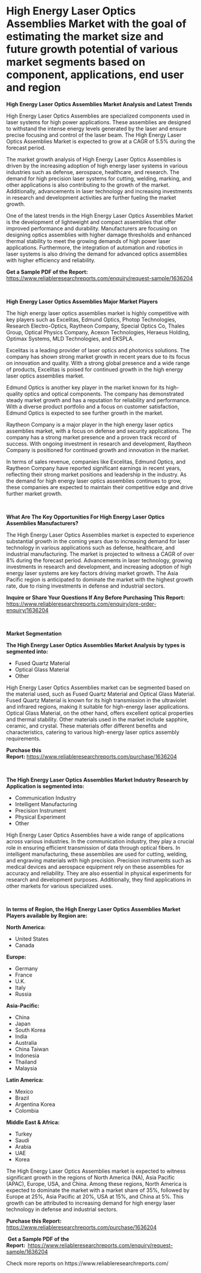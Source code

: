 <p><h1>High Energy Laser Optics Assemblies Market with the goal of estimating the market size and future growth potential of various market segments based on component, applications, end user and region</h1></p><p><strong>High Energy Laser Optics Assemblies Market Analysis and Latest Trends</strong></p>
<p><p>High Energy Laser Optics Assemblies are specialized components used in laser systems for high power applications. These assemblies are designed to withstand the intense energy levels generated by the laser and ensure precise focusing and control of the laser beam. The High Energy Laser Optics Assemblies Market is expected to grow at a CAGR of 5.5% during the forecast period.</p><p>The market growth analysis of High Energy Laser Optics Assemblies is driven by the increasing adoption of high energy laser systems in various industries such as defense, aerospace, healthcare, and research. The demand for high precision laser systems for cutting, welding, marking, and other applications is also contributing to the growth of the market. Additionally, advancements in laser technology and increasing investments in research and development activities are further fueling the market growth.</p><p>One of the latest trends in the High Energy Laser Optics Assemblies Market is the development of lightweight and compact assemblies that offer improved performance and durability. Manufacturers are focusing on designing optics assemblies with higher damage thresholds and enhanced thermal stability to meet the growing demands of high power laser applications. Furthermore, the integration of automation and robotics in laser systems is also driving the demand for advanced optics assemblies with higher efficiency and reliability.</p></p>
<p><strong>Get a Sample PDF of the Report:&nbsp;</strong> <a href="https://www.reliableresearchreports.com/enquiry/request-sample/1636204">https://www.reliableresearchreports.com/enquiry/request-sample/1636204</a></p>
<p>&nbsp;</p>
<p><strong>High Energy Laser Optics Assemblies Major Market Players</strong></p>
<p><p>The high energy laser optics assemblies market is highly competitive with key players such as Excelitas, Edmund Optics, Photop Technologies, Research Electro-Optics, Raytheon Company, Special Optics Co, Thales Group, Optical Physics Company, Acexon Technologies, Heraeus Holding, Optimax Systems, MLD Technologies, and EKSPLA.</p><p>Excelitas is a leading provider of laser optics and photonics solutions. The company has shown strong market growth in recent years due to its focus on innovation and quality. With a strong global presence and a wide range of products, Excelitas is poised for continued growth in the high energy laser optics assemblies market.</p><p>Edmund Optics is another key player in the market known for its high-quality optics and optical components. The company has demonstrated steady market growth and has a reputation for reliability and performance. With a diverse product portfolio and a focus on customer satisfaction, Edmund Optics is expected to see further growth in the market.</p><p>Raytheon Company is a major player in the high energy laser optics assemblies market, with a focus on defense and security applications. The company has a strong market presence and a proven track record of success. With ongoing investment in research and development, Raytheon Company is positioned for continued growth and innovation in the market.</p><p>In terms of sales revenue, companies like Excelitas, Edmund Optics, and Raytheon Company have reported significant earnings in recent years, reflecting their strong market positions and leadership in the industry. As the demand for high energy laser optics assemblies continues to grow, these companies are expected to maintain their competitive edge and drive further market growth.</p></p>
<p>&nbsp;</p>
<p><strong>What Are The Key Opportunities For High Energy Laser Optics Assemblies Manufacturers?</strong></p>
<p><p>The High Energy Laser Optics Assemblies market is expected to experience substantial growth in the coming years due to increasing demand for laser technology in various applications such as defense, healthcare, and industrial manufacturing. The market is projected to witness a CAGR of over 8% during the forecast period. Advancements in laser technology, growing investments in research and development, and increasing adoption of high energy laser systems are key factors driving market growth. The Asia Pacific region is anticipated to dominate the market with the highest growth rate, due to rising investments in defense and industrial sectors.</p></p>
<p><strong>Inquire or Share Your Questions If Any Before Purchasing This Report:</strong> <a href="https://www.reliableresearchreports.com/enquiry/pre-order-enquiry/1636204">https://www.reliableresearchreports.com/enquiry/pre-order-enquiry/1636204</a></p>
<p>&nbsp;</p>
<p><strong>Market Segmentation</strong></p>
<p><strong>The High Energy Laser Optics Assemblies Market Analysis by types is segmented into:</strong></p>
<p><ul><li>Fused Quartz Material</li><li>Optical Glass Material</li><li>Other</li></ul></p>
<p><p>High Energy Laser Optics Assemblies market can be segmented based on the material used, such as Fused Quartz Material and Optical Glass Material. Fused Quartz Material is known for its high transmission in the ultraviolet and infrared regions, making it suitable for high-energy laser applications. Optical Glass Material, on the other hand, offers excellent optical properties and thermal stability. Other materials used in the market include sapphire, ceramic, and crystal. These materials offer different benefits and characteristics, catering to various high-energy laser optics assembly requirements.</p></p>
<p><strong>Purchase this Report:&nbsp;</strong><a href="https://www.reliableresearchreports.com/purchase/1636204">https://www.reliableresearchreports.com/purchase/1636204</a></p>
<p>&nbsp;</p>
<p><strong>The High Energy Laser Optics Assemblies Market Industry Research by Application is segmented into:</strong></p>
<p><ul><li>Communication Industry</li><li>Intelligent Manufacturing</li><li>Precision Instrument</li><li>Physical Experiment</li><li>Other</li></ul></p>
<p><p>High Energy Laser Optics Assemblies have a wide range of applications across various industries. In the communication industry, they play a crucial role in ensuring efficient transmission of data through optical fibers. In intelligent manufacturing, these assemblies are used for cutting, welding, and engraving materials with high precision. Precision instruments such as medical devices and aerospace equipment rely on these assemblies for accuracy and reliability. They are also essential in physical experiments for research and development purposes. Additionally, they find applications in other markets for various specialized uses.</p></p>
<p>&nbsp;</p>
<p><strong>In terms of Region, the High Energy Laser Optics Assemblies Market Players available by Region are:</strong></p>
<p>
    <p> <strong> North America: </strong>
        <ul>
            <li>United States</li>
            <li>Canada</li>
        </ul>
        </p> 
    <p> <strong> Europe: </strong>
        <ul>
            <li>Germany</li>
            <li>France</li>
            <li>U.K.</li>
            <li>Italy</li>
            <li>Russia</li>
        </ul>
        </p> 
    <p> <strong> Asia-Pacific: </strong>
        <ul>
            <li>China</li>
            <li>Japan</li>
            <li>South Korea</li>
            <li>India</li>
            <li>Australia</li>
            <li>China Taiwan</li>
            <li>Indonesia</li>
            <li>Thailand</li>
            <li>Malaysia</li>
        </ul>
        </p> 
    <p> <strong> Latin America: </strong>
        <ul>
            <li>Mexico</li>
            <li>Brazil</li>
            <li>Argentina Korea</li>
            <li>Colombia</li>
        </ul>
        </p> 
    <p> <strong> Middle East & Africa: </strong>
        <ul>
            <li>Turkey</li>
            <li>Saudi</li>
            <li>Arabia</li>
            <li>UAE</li>
            <li>Korea</li>
        </ul>
    </p>
    </p>
<p><p>The High Energy Laser Optics Assemblies market is expected to witness significant growth in the regions of North America (NA), Asia Pacific (APAC), Europe, USA, and China. Among these regions, North America is expected to dominate the market with a market share of 35%, followed by Europe at 25%, Asia Pacific at 20%, USA at 15%, and China at 5%. This growth can be attributed to increasing demand for high energy laser technology in defense and industrial sectors.</p></p>
<p><strong>Purchase this Report: </strong><a href="https://www.reliableresearchreports.com/purchase/1636204">https://www.reliableresearchreports.com/purchase/1636204</a></p>
<p>&nbsp;<strong>Get a Sample PDF of the Report:&nbsp;&nbsp;</strong><a href="https://www.reliableresearchreports.com/enquiry/request-sample/1636204">https://www.reliableresearchreports.com/enquiry/request-sample/1636204</a></p>
<p><strong></strong></p>
<p>Check more reports on https://www.reliableresearchreports.com/</p>